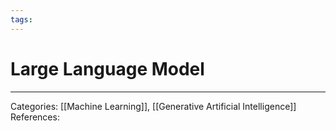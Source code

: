 ```yaml
---
tags:
---
```

# Large Language Model


---
Categories: [[Machine Learning]], [[Generative Artificial Intelligence]]
References:
